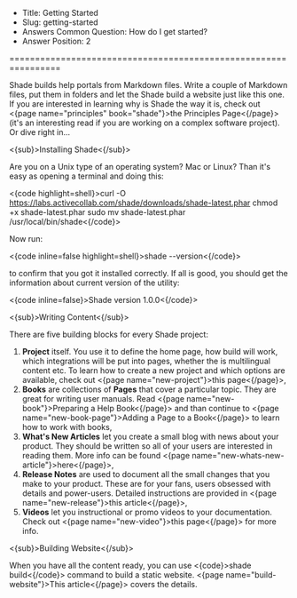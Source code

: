 * Title: Getting Started
* Slug: getting-started
* Answers Common Question: How do I get started?
* Answer Position: 2

================================================================

Shade builds help portals from Markdown files. Write a couple of Markdown files, put them in folders and let the Shade build a website just like this one. If you are interested in learning why is Shade the way it is, check out <{page name="principles" book="shade"}>the Principles Page<{/page}> (it's an interesting read if you are working on a complex software project). Or dive right in…

<{sub}>Installing Shade<{/sub}>

Are you on a Unix type of an operating system? Mac or Linux? Than it's easy as opening a terminal and doing this:

<{code highlight=shell}>curl -O https://labs.activecollab.com/shade/downloads/shade-latest.phar
chmod +x shade-latest.phar
sudo mv shade-latest.phar /usr/local/bin/shade<{/code}>

Now run:

<{code inline=false highlight=shell}>shade --version<{/code}>

to confirm that you got it installed correctly. If all is good, you should get the information about current version of the utility:

<{code inline=false}>Shade version 1.0.0<{/code}>

<{sub}>Writing Content<{/sub}>

There are five building blocks for every Shade project:

1. **Project** itself. You use it to define the home page, how build will work, which integrations will be put into pages, whether the is multilingual content etc. To learn how to create a new project and which options are available, check out <{page name="new-project"}>this page<{/page}>,
2. **Books** are collections of **Pages** that cover a particular topic. They are great for writing user manuals. Read <{page name="new-book"}>Preparing a Help Book<{/page}> and than continue to <{page name="new-book-page"}>Adding a Page to a Book<{/page}> to learn how to work with books,
3. **What's New Articles** let you create a small blog with news about your product. They should be written so all of your users are interested in reading them. More info can be found <{page name="new-whats-new-article"}>here<{/page}>,
4. **Release Notes** are used to document all the small changes that you make to your product. These are for your fans, users obsessed with details and power-users. Detailed instructions are provided in <{page name="new-release"}>this article<{/page}>,
5. **Videos** let you instructional or promo videos to your documentation. Check out <{page name="new-video"}>this page<{/page}> for more info.

<{sub}>Building Website<{/sub}>

When you have all the content ready, you can use <{code}>shade build<{/code}> command to build a static website. <{page name="build-website"}>This article<{/page}> covers the details.
